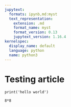 ```yaml
---
jupytext:
  formats: ipynb,md:myst
  text_representation:
    extension: .md
    format_name: myst
    format_version: 0.13
    jupytext_version: 1.16.4
kernelspec:
  display_name: default
  language: python
  name: python3
---
```


# Testing article

```{code-cell}
print('hello world')
```

```{code-cell}
8*8
```
